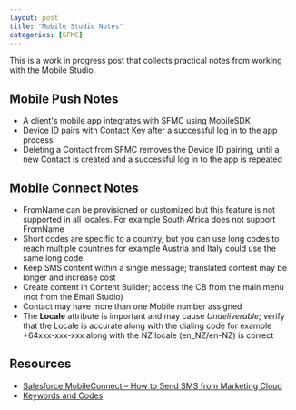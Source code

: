 ```yaml
---
layout: post
title: "Mobile Studio Notes"
categories: [SFMC]
---
```


This is a work in progress post that collects practical notes from working with the Mobile Studio.

## Mobile Push Notes
*   A client's mobile app integrates with SFMC using MobileSDK
*   Device ID pairs with Contact Key after a successful log in to the app process
*   Deleting a Contact from SFMC removes the Device ID pairing, until a new Contact is created and a successful log in to the app is repeated

## Mobile Connect Notes
*   FromName can be provisioned or customized but this feature is not supported in all locales. For example South Africa does not support FromName
*   Short codes are specific to a country, but you can use long codes to reach multiple countries for example Austria and Italy could use the same long code
*   Keep SMS content within a single message; translated content may be longer and increase cost
*   Create content in Content Builder; access the CB from the main menu (not from the Email Studio)
*   Contact may have more than one Mobile number assigned
*   The **Locale** attribute is important and may cause *Undeliverable*; verify that the Locale is accurate along with the dialing code for example +64xxx-xxx-xxx along with the NZ locale (en_NZ/en-NZ) is correct


## Resources
*   [Salesforce MobileConnect – How to Send SMS from Marketing Cloud](https://www.salesforceben.com/the-drip/salesforce-mobileconnect-how-to-send-sms-from-marketing-cloud/)
*   [Keywords and Codes](https://help.salesforce.com/s/articleView?id=sf.mc_moc_managing_keywords_on_short_and_long_codes_in_your_mobileconnect_accounts.htm&type=5)